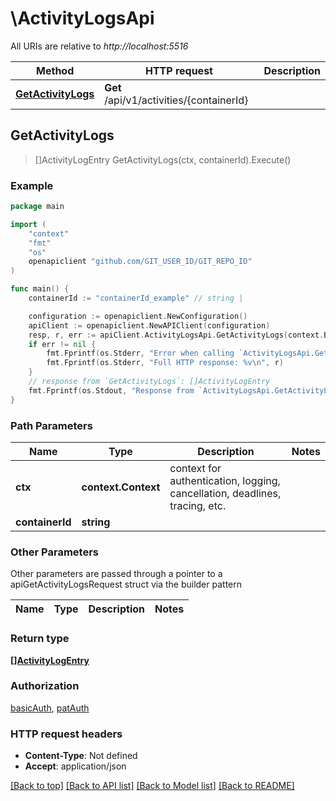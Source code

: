 # \ActivityLogsApi

All URIs are relative to *http://localhost:5516*

Method | HTTP request | Description
------------- | ------------- | -------------
[**GetActivityLogs**](ActivityLogsApi.md#GetActivityLogs) | **Get** /api/v1/activities/{containerId} | 



## GetActivityLogs

> []ActivityLogEntry GetActivityLogs(ctx, containerId).Execute()



### Example

```go
package main

import (
    "context"
    "fmt"
    "os"
    openapiclient "github.com/GIT_USER_ID/GIT_REPO_ID"
)

func main() {
    containerId := "containerId_example" // string | 

    configuration := openapiclient.NewConfiguration()
    apiClient := openapiclient.NewAPIClient(configuration)
    resp, r, err := apiClient.ActivityLogsApi.GetActivityLogs(context.Background(), containerId).Execute()
    if err != nil {
        fmt.Fprintf(os.Stderr, "Error when calling `ActivityLogsApi.GetActivityLogs``: %v\n", err)
        fmt.Fprintf(os.Stderr, "Full HTTP response: %v\n", r)
    }
    // response from `GetActivityLogs`: []ActivityLogEntry
    fmt.Fprintf(os.Stdout, "Response from `ActivityLogsApi.GetActivityLogs`: %v\n", resp)
}
```

### Path Parameters


Name | Type | Description  | Notes
------------- | ------------- | ------------- | -------------
**ctx** | **context.Context** | context for authentication, logging, cancellation, deadlines, tracing, etc.
**containerId** | **string** |  | 

### Other Parameters

Other parameters are passed through a pointer to a apiGetActivityLogsRequest struct via the builder pattern


Name | Type | Description  | Notes
------------- | ------------- | ------------- | -------------


### Return type

[**[]ActivityLogEntry**](ActivityLogEntry.md)

### Authorization

[basicAuth](../README.md#basicAuth), [patAuth](../README.md#patAuth)

### HTTP request headers

- **Content-Type**: Not defined
- **Accept**: application/json

[[Back to top]](#) [[Back to API list]](../README.md#documentation-for-api-endpoints)
[[Back to Model list]](../README.md#documentation-for-models)
[[Back to README]](../README.md)

